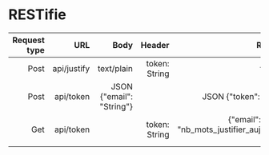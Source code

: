 # RESTifie

| Request type  | URL         | Body                     | Header        | Response                |
| ------------: | ---------:  | -----------------------: | ------------: | ----------------------: |
| Post          | api/justify | text/plain               | token: String | text/plain              |
| Post          | api/token   | JSON {"email": "String"} |               | JSON {"token": "String"}|
| Get           | api/token   |                          | token: String | {"email": "String", "nb_mots_justifier_aujourdhui": Integer }